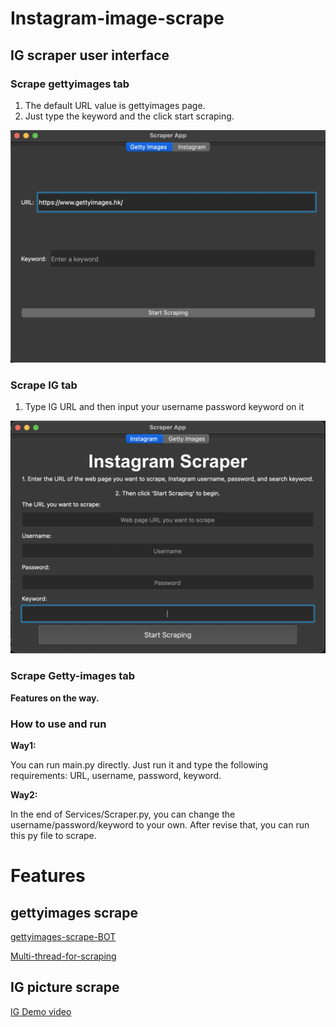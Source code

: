 # Instagram-image-scrape

## IG scraper user interface

### Scrape gettyimages tab
1. The default URL value is gettyimages page.
2. Just type the keyword and the click start scraping.
   
![gettymimageUI](./images/getty-images-UI.png)
### Scrape IG tab
1. Type IG URL and then input your username password keyword on it
   
![UI-pic](./images/New-version-ui.png)

### Scrape Getty-images tab
<b>Features on the way.</b>

### How to use and run
<b>Way1:</b>
<p>
You can run main.py directly.
Just run it and type the following requirements: URL, username, password, keyword.
</p>


<b>Way2:</b>
<p>
In the end of Services/Scraper.py, you can change the username/password/keyword to your own.
After revise that, you can run this py file to scrape.
</p>


# Features
## gettyimages scrape
[gettyimages-scrape-BOT](https://youtu.be/SwVbu-BiF6g)

[Multi-thread-for-scraping](https://youtu.be/DrEFG9UBGoA)
## IG picture scrape
[IG Demo video](https://youtu.be/u9mV5-VXe-M)